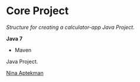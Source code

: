 # Core Project

*Structure for creating a calculator-app Java Project.*

**Java 7**

* Maven

Java Project.

[Nina Aptekman](https://github.com/naptekman)

